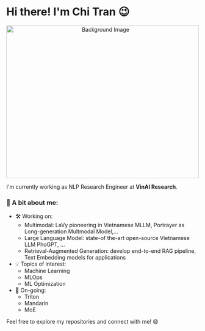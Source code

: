 # Hi there! I'm Chi Tran 😉

<!-- Background Image -->
<p align="center">
  <img src="https://4kwallpapers.com/images/walls/thumbs_3t/9766.jpg" alt="Background Image" style="width:100%; height:400px; object-fit:cover;">
</p>

I'm currently working as NLP Research Engineer at **VinAI Research**.

### 🌟 A bit about me:
- 🛠 Working on:
  - Multimodal: LaVy pioneering in Vietnamese MLLM, Portrayer as Long-generation Multmodal Model,... 
  - Large Language Model: state-of the-art open-source Vietnamese LLM PhoGPT, ...
  - Retrieval-Augmented Generation: develop end-to-end RAG pipeline, Text Embedding models for applications  
- 💡 Topics of interest:
  - Machine Learning
  - MLOps 
  - ML Optimization
- 🌱 On-going:
  - Triton
  - Mandarin
  - MoE

Feel free to explore my repositories and connect with me! 😄
